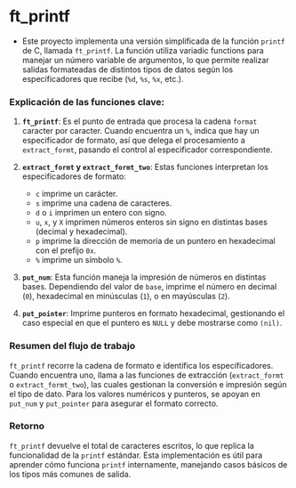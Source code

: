 # ft_printf

- Este proyecto implementa una versión simplificada de la función `printf` de C, llamada `ft_printf`. La función utiliza variadic functions para manejar un número variable de argumentos, lo que permite realizar salidas formateadas de distintos tipos de datos según los especificadores que recibe (`%d`, `%s`, `%x`, etc.).

### Explicación de las funciones clave:

1. **`ft_printf`**: Es el punto de entrada que procesa la cadena `format` caracter por caracter. Cuando encuentra un `%`, indica que hay un especificador de formato, así que delega el procesamiento a `extract_formt`, pasando el control al especificador correspondiente.

2. **`extract_formt` y `extract_formt_two`**: Estas funciones interpretan los especificadores de formato:
   - `c` imprime un carácter.
   - `s` imprime una cadena de caracteres.
   - `d` o `i` imprimen un entero con signo.
   - `u`, `x`, y `X` imprimen números enteros sin signo en distintas bases (decimal y hexadecimal).
   - `p` imprime la dirección de memoria de un puntero en hexadecimal con el prefijo `0x`.
   - `%` imprime un símbolo `%`.

3. **`put_num`**: Esta función maneja la impresión de números en distintas bases. Dependiendo del valor de `base`, imprime el número en decimal (`0`), hexadecimal en minúsculas (`1`), o en mayúsculas (`2`).

4. **`put_pointer`**: Imprime punteros en formato hexadecimal, gestionando el caso especial en que el puntero es `NULL` y debe mostrarse como `(nil)`.

### Resumen del flujo de trabajo
`ft_printf` recorre la cadena de formato e identifica los especificadores. Cuando encuentra uno, llama a las funciones de extracción (`extract_formt` o `extract_formt_two`), las cuales gestionan la conversión e impresión según el tipo de dato. Para los valores numéricos y punteros, se apoyan en `put_num` y `put_pointer` para asegurar el formato correcto.

### Retorno
`ft_printf` devuelve el total de caracteres escritos, lo que replica la funcionalidad de la `printf` estándar. Esta implementación es útil para aprender cómo funciona `printf` internamente, manejando casos básicos de los tipos más comunes de salida.

